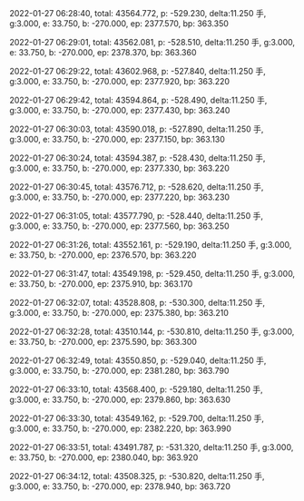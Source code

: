 2022-01-27 06:28:40, total: 43564.772, p: -529.230, delta:11.250 手, g:3.000, e: 33.750, b: -270.000, ep: 2377.570, bp: 363.350

2022-01-27 06:29:01, total: 43562.081, p: -528.510, delta:11.250 手, g:3.000, e: 33.750, b: -270.000, ep: 2378.370, bp: 363.360

2022-01-27 06:29:22, total: 43602.968, p: -527.840, delta:11.250 手, g:3.000, e: 33.750, b: -270.000, ep: 2377.920, bp: 363.220

2022-01-27 06:29:42, total: 43594.864, p: -528.490, delta:11.250 手, g:3.000, e: 33.750, b: -270.000, ep: 2377.430, bp: 363.240

2022-01-27 06:30:03, total: 43590.018, p: -527.890, delta:11.250 手, g:3.000, e: 33.750, b: -270.000, ep: 2377.150, bp: 363.130

2022-01-27 06:30:24, total: 43594.387, p: -528.430, delta:11.250 手, g:3.000, e: 33.750, b: -270.000, ep: 2377.330, bp: 363.220

2022-01-27 06:30:45, total: 43576.712, p: -528.620, delta:11.250 手, g:3.000, e: 33.750, b: -270.000, ep: 2377.220, bp: 363.230

2022-01-27 06:31:05, total: 43577.790, p: -528.440, delta:11.250 手, g:3.000, e: 33.750, b: -270.000, ep: 2377.560, bp: 363.250

2022-01-27 06:31:26, total: 43552.161, p: -529.190, delta:11.250 手, g:3.000, e: 33.750, b: -270.000, ep: 2376.570, bp: 363.220

2022-01-27 06:31:47, total: 43549.198, p: -529.450, delta:11.250 手, g:3.000, e: 33.750, b: -270.000, ep: 2375.910, bp: 363.170

2022-01-27 06:32:07, total: 43528.808, p: -530.300, delta:11.250 手, g:3.000, e: 33.750, b: -270.000, ep: 2375.380, bp: 363.210

2022-01-27 06:32:28, total: 43510.144, p: -530.810, delta:11.250 手, g:3.000, e: 33.750, b: -270.000, ep: 2375.590, bp: 363.300

2022-01-27 06:32:49, total: 43550.850, p: -529.040, delta:11.250 手, g:3.000, e: 33.750, b: -270.000, ep: 2381.280, bp: 363.790

2022-01-27 06:33:10, total: 43568.400, p: -529.180, delta:11.250 手, g:3.000, e: 33.750, b: -270.000, ep: 2379.860, bp: 363.630

2022-01-27 06:33:30, total: 43549.162, p: -529.700, delta:11.250 手, g:3.000, e: 33.750, b: -270.000, ep: 2382.220, bp: 363.990

2022-01-27 06:33:51, total: 43491.787, p: -531.320, delta:11.250 手, g:3.000, e: 33.750, b: -270.000, ep: 2380.040, bp: 363.920

2022-01-27 06:34:12, total: 43508.325, p: -530.820, delta:11.250 手, g:3.000, e: 33.750, b: -270.000, ep: 2378.940, bp: 363.720
